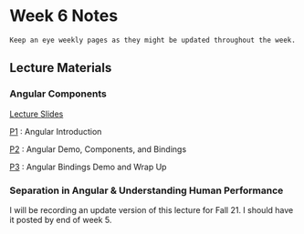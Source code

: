 Week 6 Notes
============================

```{note}
Keep an eye weekly pages as they might be updated throughout the week.
```

## Lecture Materials

### Angular Components

<a href="../resources/angular_components.pdf">Lecture Slides</a>

[P1](https://uci.yuja.com/V/Video?v=2222749&node=8146599&a=289681399&autoplay=1)
: Angular Introduction

[P2](https://uci.yuja.com/V/Video?v=2222800&node=8146705&a=1283932812&autoplay=1)
: Angular Demo, Components, and Bindings

[P3](https://uci.yuja.com/V/Video?v=2222831&node=8146756&a=23135665&autoplay=1)
: Angular Bindings Demo and Wrap Up

### Separation in Angular & Understanding Human Performance

I will be recording an update version of this lecture for Fall 21. I should have it posted by end of week 5.
